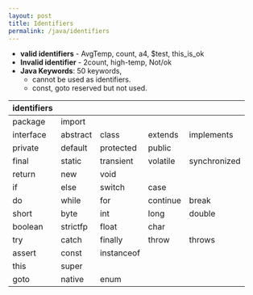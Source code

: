```yaml
---
layout: post
title: Identifiers
permalink: /java/identifiers
---
```


* **valid identifiers** - AvgTemp, count, a4, $test, this_is_ok
* **Invalid identifier** - 2count, high-temp, Not/ok
* **Java Keywords**: 50 keywords,
	- cannot be used as identifiers.
	- const, goto reserved but not used.

|identifiers|||||
|---|---|---|---|---|
package     | import 	| 
interface   | abstract  | class     | extends   | implements    |
private 	| default   | protected | public    | 
final       | static    | transient | volatile  | synchronized  |
return      | new       | void      | 
if          | else      | switch    | case      |
do          | while     | for       | continue  | break         |
short       | byte      | int       | long      | double        |
boolean     | strictfp  | float     | char      |
try         | catch     | finally   | throw     | throws        |
assert      | const 	| instanceof|
this        | super
goto 		| native 	| enum      |